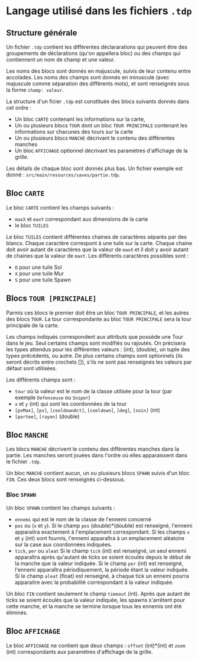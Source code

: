 # Langage utilisé dans les fichiers `.tdp`

## Structure générale

Un fichier `.tdp` contient les différentes déclararations qui peuvent être des groupements de déclarations (qu'on appellera bloc) ou des champs qui contiennent un nom de champ et une valeur.

Les noms des blocs sont donnés en majuscule, suivis de leur contenu entre accolades.
Les noms des champs sont donnés en minuscule (avec majuscule comme séparation des différents mots), et sont renseignés sous la forme `champ: valeur`.

La structure d'un ficier `.tdp` est constituée des blocs suivants donnés dans cet ordre :

* Un bloc `CARTE` contenant les informations sur la carte,
* Un ou plusieurs blocs `TOUR` dont un bloc `TOUR PRINCIPALE` contenant les informations sur chacunes des tours sur la carte
* Un ou plusieurs blocs `MANCHE` décrivant le contenu des différentes manches
* Un bloc `AFFICHAGE` optionnel décrivant les paramètres d'affichage de la grille.

Les détails de chaque bloc sont donnés plus bas.
Un fichier exemple est donné : `src/main/resources/saves/partie.tdp`.


## Bloc `CARTE`

Le bloc `CARTE` contient les champs suivants :

* `maxX` et `maxY` correspondant aux dimensions de la carte
* le bloc `TUILES`

Le bloc `TUILES` contient différentes chaines de caractères séparés par des blancs.
Chaque caractère correspont à une tuile sur la carte.
Chaque chaine doit avoir autant de caractères que la valeur de `maxX` et il doit y avoir autant de chaines que la valeur de `maxY`.
Les différents caractères possibles sont :

* `O` pour une tuile Sol
* `X` pour une tuile Mur
* `S` pour une tuile Spawn


## Blocs `TOUR [PRINCIPALE]`

Parmis ces blocs le premier doit être un bloc `TOUR PRINCIPALE`, et les autres des blocs `TOUR`. La tour correspondante au bloc `TOUR PRINCIPALE` sera la tour principale de la carte.

Les champs indiqués correspondent aux attributs que possède une Tour dans le jeu.
Seul certains champs sont modifiés ou rajoutés.
On précisera les types attendus pour les différentes valeurs : (int), (double), un tuple des types précédents, ou autre.
De plus certains champs sont optionnels (ils seront décrits entre crochets []), s'ils ne sont pas renseignés les valeurs par défaut sont utilisées.

Les différents champs sont :

* `tour` où la valeur est le nom de la classe utilisée pour la tour (par exemple `Defenseuse` ou `Sniper`)
* `x` et `y` (int) qui sont les coordonnées de la tour
* `[pvMax]`, `[pv]`, `[cooldownAct]`, `[cooldown]`, `[deg]`, `[soin]` (int)
* `[portee]`, `[rayon]` (double)


## Bloc `MANCHE`

Les blocs `MANCHE` décrivent le contenu des différentes manches dans la partie.
Les manches seront jouées dans l'ordre où elles apparaissent dans le fichier `.tdp`.

Un bloc `MANCHE` contient aucun, un ou plusieurs blocs `SPAWN` suivis d'un bloc `FIN`. Ces deux blocs sont renseignés ci-dessous.

### Bloc `SPAWN`

Un bloc `SPAWN` contient les champs suivants :

* `ennemi` qui est le nom de la classe de l'ennemi concerné
* `pos` ou (`x` et `y`).
  Si le champ `pos` (double)*(double) est renseigné, l'ennemi apparaitra exactement à l'emplacement correspondant.
  Si les champs `x` et `y` (int) sont fournis, l'ennemi apparaîtra à un emplacement aléatoire sur la case aux coordonnées indiquées.
* `tick`, `per` ou `aleat`
  Si le champ `tick` (int) est renseigné, un seul ennemi apparaîtra après qu'autant de ticks se soient écoulés depuis le début de la manche que la valeur indiquée.
  Si le champ `per` (int) est renseigné, l'ennemi apparaîtra périodiquement, la période étant la valeur indiquée.
  Si le champ `aleat` (float) est renseigné, à chaque tick un ennemi pourra apparaitre avec la probabilité correspondant à la valeur indiquée.

Un bloc `FIN` contient seulement le champ `timeout` (int).
Après que autant de ticks se soient écoulés que la valeur indiquée, les spawns s'arrêtent pour cette manche, et la manche se termine lorsque tous les ennemis ont été éliminés.


## Bloc `AFFICHAGE`

Le bloc `AFFICHAGE` ne contient que deux champs : `offset` (int)*(int) et `zoom` (int) correspondants aux paramètres d'affichage de la grille.


